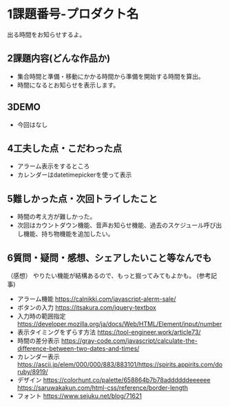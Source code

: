 
#   1課題番号-プロダクト名
出る時間をお知らせするよ。

##  2課題内容(どんな作品か)
-   集合時間と準備・移動にかかる時間から準備を開始する時間を算出。
-   時間になるとお知らせを表示します。

##  3DEMO
-   今回はなし

##  4工夫した点・こだわった点
-   アラーム表示をするところ
-   カレンダーはdatetimepickerを使って表示
    
##  5難しかった点・次回トライしたこと
-   時間の考え方が難しかった。
-   次回はカウントダウン機能、音声お知らせ機能、過去のスケジュール呼び出し機能、持ち物機能を追加したい。

##  6質問・疑問・感想、シェアしたいこと等なんでも
（感想）
やりたい機能が結構あるので、もっと掘ってみてもよかも。
(参考記事)
- アラーム機能
https://calnikki.com/javascript-alerm-sale/
- ボタンの入力
https://itsakura.com/jquery-textbox
- 入力時の範囲指定
https://developer.mozilla.org/ja/docs/Web/HTML/Element/input/number
- 表示タイミングをずらす方法
https://tool-engineer.work/article73/
- 時間の差分表示
    https://gray-code.com/javascript/calculate-the-difference-between-two-dates-and-times/
- カレンダー表示
     https://ascii.jp/elem/000/000/883/883101/https://spirits.appirits.com/doruby/8919/
- デザイン
    https://colorhunt.co/palette/658864b7b78addddddeeeeee
    https://saruwakakun.com/html-css/reference/border-length
- フォント
    https://www.sejuku.net/blog/71621